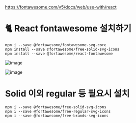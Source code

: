 https://fontawesome.com/v5/docs/web/use-with/react

# 🐈 React fontawesome 설치하기

```
npm i --save @fortawesome/fontawesome-svg-core
npm install --save @fortawesome/free-solid-svg-icons
npm install --save @fortawesome/react-fontawesome
```


![image](https://github.com/hyunju960429/React/assets/145514544/d13b5bcc-86ae-42df-861e-b502b8c8c8c8)


![image](https://github.com/hyunju960429/React/assets/145514544/93e06398-3feb-40f8-816d-584614d4e75b)


# Solid 이외 regular 등 필요시 설치
```
npm i --save @fortawesome/free-solid-svg-icons
npm i --save @fortawesome/free-regular-svg-icons
npm i --save @fortawesome/free-brands-svg-icons
```
